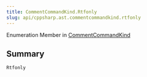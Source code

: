 ```yaml
---
title: CommentCommandKind.Rtfonly
slug: api/cppsharp.ast.commentcommandkind.rtfonly
---
```

Enumeration Member in [CommentCommandKind](/api/cppsharp/ast/commentcommandkind)

## Summary



```csharp
Rtfonly
```

